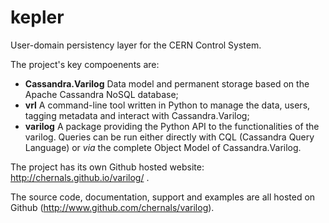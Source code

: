 # kepler

User-domain persistency layer for the CERN Control System.

The project's key compoenents are:
  - **Cassandra.Varilog** Data model and permanent storage based on the Apache Cassandra NoSQL database;
  - **vrl** A command-line tool written in Python to manage the data, users, tagging metadata and interact with Cassandra.Varilog;
  - **varilog** A package providing the Python API to the functionalities of the varilog. Queries can be run either directly with CQL (Cassandra Query Language) or *via* the complete Object Model of Cassandra.Varilog.

The project has its own Github hosted website: http://chernals.github.io/varilog/ .
  
The source code, documentation, support and examples are all hosted on Github (http://www.github.com/chernals/varilog).
